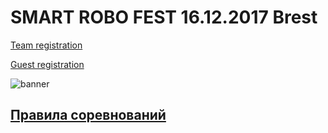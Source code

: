 # SMART ROBO FEST 16.12.2017 Brest


[Team registration](https://goo.gl/forms/3DLcXityXmdWNOXt1)

[Guest registration](https://goo.gl/forms/fEhACdDAtKoslvLu1)

![banner](/img/brest2017.jpg)

## [Правила соревнований](https://github.com/roborace-org/roborace-regulations)
